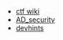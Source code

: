 - [ctf wiki](https://ctf-wiki.org/)
- [AD_security](https://adsecurity.org/)
- [devhints](https://devhints.io/)
